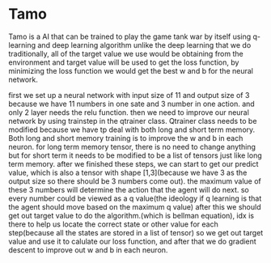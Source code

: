 # Tamo
Tamo is a AI that can be trained to play the game tank war by itself using q-learning and deep learning algorithm
unlike the deep learning that we do traditionally, all of the target value we use would be obtaining from the environment
and target value will be used to get the loss function, by minimizing the loss function we would get the
best w and b for the neural network.

 first we set up a neural network with input size of 11 and output size of 3 because we have 11 numbers in one sate
and 3 number in one action. and only 2 layer needs the relu function. then we need to improve our neural network by
using trainstep in the qtrainer class. Qtrainer class needs to be modified because we have tp deal with both long and
short term memory. Both long and short memory training is to improve the w and b in each neuron. for long term memory
tensor, there is no need to change anything but for short term it needs to be modified to be a list of tensors just like
long term memory. after we finished these steps, we can start to get our predict value, which is also a tensor with shape
[1,3](because we have 3 as the output size so there should be 3 numbers come out). the maximum value of these 3 numbers will
determine the action that the agent will do next. so every number could be viewed as a q value(the ideology if q learning is that
the agent should move based on the maximum q value) after this we should get out target value to do the algorithm.(which is bellman
equation), idx is there to help us locate the correct state or other value for each step(because all the states are stored in a
list of tensor) so we get out target value and use it to calulate our loss function, and after that we do gradient descent to improve out
 w and b in each neuron.
